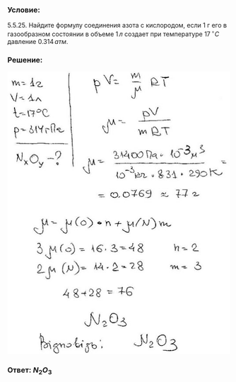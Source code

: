 ###  Условие:

$5.5.25.$ Найдите формулу соединения азота с кислородом, если 1 г его в газообразном состоянии в объеме $1 \,л$ создает при температуре $17 \,^{\circ}C$ давление $0.314 \,атм$.

###  Решение:

![|506x640, 67%](../../img/5.5.25/1.jpg)

###  Ответ: $N_2O_3$